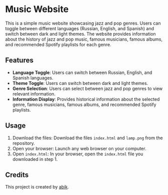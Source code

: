 # Music Website

This is a simple music website showcasing jazz and pop genres. Users can toggle between different languages (Russian, English, and Spanish) and switch between dark and light themes. The website provides information about the history of jazz and pop music, famous musicians, famous albums, and recommended Spotify playlists for each genre.

## Features
- **Language Toggle**: Users can switch between Russian, English, and Spanish languages.
- **Theme Toggle**: Users can switch between dark and light themes.
- **Genre Selection**: Users can select between jazz and pop genres to view relevant information.
- **Information Display**: Provides historical information about the selected genre, famous musicians, famous albums, and recommended Spotify playlists.

## Usage
1. Download the files: Download the files `index.html` and `lamp.png` from the repository.
2. Open your browser: Launch any web browser on your computer.
3. Open `index.html`: In your browser, open the `index.html` file you downloaded in step 1.
## Credits
This project is created by [abik](https://github.com/BoG3mey).
